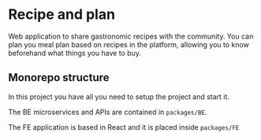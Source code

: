 # Recipe and plan

Web application to share gastronomic recipes with the community. You can plan you meal plan based on recipes in the platform, allowing you to know beforehand what things you have to buy.

## Monorepo structure

In this project you have all you need to setup the project and start it.

The BE microservices and APIs are contained in `packages/BE`.

The FE application is based in React and it is placed inside `packages/FE`

